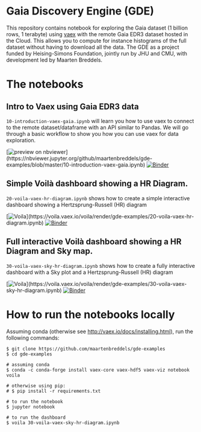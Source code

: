 # Gaia Discovery Engine (GDE)

This repository contains notebook for exploring the Gaia dataset (1 billion rows, 1 terabyte) using [vaex](https://github.com/vaexio/vaex/) with the remote Gaia EDR3 dataset hosted in the Cloud. This allows you to compute for instance histograms of the full dataset without having to download all the data. The GDE as a project funded by Heising-Simons Foundation, jointly run by JHU and CMU, with development led by Maarten Breddels.



# The notebooks

## Intro to Vaex using Gaia EDR3 data

`10-introduction-vaex-gaia.ipynb` will learn you how to use vaex to connect to the remote dataset/dataframe with an API similar to Pandas. We will go through a basic workflow to show you how you can use vaex for data exploration.

[![preview on nbviewer](https://img.shields.io/badge/preview%20with-%20nbviewer-rgb(228,110,46))](https://nbviewer.jupyter.org/github/maartenbreddels/gde-examples/blob/master/10-introduction-vaex-gaia.ipynb)
 [![Binder](https://mybinder.org/badge_logo.svg)](https://mybinder.org/v2/gh/maartenbreddels/gde-examples/HEAD?filepath=10-introduction-vaex-gaia.ipynb)


## Simple Voilà dashboard showing a HR Diagram.

`20-voila-vaex-hr-diagram.ipynb` shows how to create a simple interactive dashboard showing a Hertzsprung-Russell (HR) diagram

[![Voila](https://img.shields.io/badge/run%20with-%20voilà-rgb(93,188,175))](https://voila.vaex.io/voila/render/gde-examples/20-voila-vaex-hr-diagram.ipynb) [![Binder](https://mybinder.org/badge_logo.svg)](https://mybinder.org/v2/gh/maartenbreddels/gde-examples/HEAD?filepath=20-voila-vaex-hr-diagram.ipynb)


## Full interactive Voilà dashboard showing a HR Diagram and Sky map.

`30-voila-vaex-sky-hr-diagram.ipynb` shows how to create a fully interactive dashboard with a Sky plot and a Hertzsprung-Russell (HR) diagram

[![Voila](https://img.shields.io/badge/run%20with-%20voilà-rgb(93,188,175))](https://voila.vaex.io/voila/render/gde-examples/30-voila-vaex-sky-hr-diagram.ipynb) [![Binder](https://mybinder.org/badge_logo.svg)](https://mybinder.org/v2/gh/maartenbreddels/gde-examples/HEAD?filepath=30-voila-vaex-sky-hr-diagram.ipynb)




# How to run the notebooks locally

Assuming conda (otherwise see http://vaex.io/docs/installing.html), run the following commands:

```shell
$ git clone https://github.com/maartenbreddels/gde-examples
$ cd gde-examples

# assuming conda
$ conda -c conda-forge install vaex-core vaex-hdf5 vaex-viz notebook voila

# otherwise using pip:
# $ pip install -r requirements.txt

# to run the notebook
$ jupyter notebook

# to run the dashboard
$ voila 30-voila-vaex-sky-hr-diagram.ipynb
```
